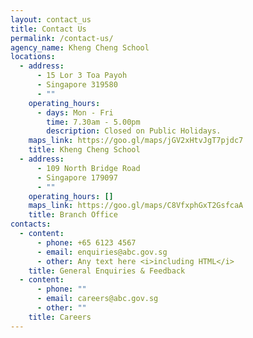 ```yaml
---
layout: contact_us
title: Contact Us
permalink: /contact-us/
agency_name: Kheng Cheng School
locations:
  - address:
      - 15 Lor 3 Toa Payoh
      - Singapore 319580
      - ""
    operating_hours:
      - days: Mon - Fri
        time: 7.30am - 5.00pm
        description: Closed on Public Holidays.
    maps_link: https://goo.gl/maps/jGV2xHtvJgT7pjdc7
    title: Kheng Cheng School
  - address:
      - 109 North Bridge Road
      - Singapore 179097
      - ""
    operating_hours: []
    maps_link: https://goo.gl/maps/C8VfxphGxT2GsfcaA
    title: Branch Office
contacts:
  - content:
      - phone: +65 6123 4567
      - email: enquiries@abc.gov.sg
      - other: Any text here <i>including HTML</i>
    title: General Enquiries & Feedback
  - content:
      - phone: ""
      - email: careers@abc.gov.sg
      - other: ""
    title: Careers
---
```

